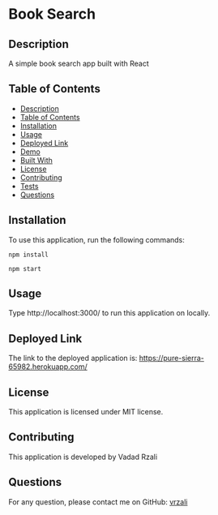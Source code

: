 # Book Search

## Description
A simple book search app built with React

## Table of Contents
- [Description](#description)
- [Table of Contents](#table-of-contents)
- [Installation](#installation)
- [Usage](#usage)
- [Deployed Link](#deployed-link)
- [Demo](#demo)
- [Built With](#built-with)
- [License](#license)
- [Contributing](#contributing)
- [Tests](#tests)
- [Questions](#questions)

## Installation
To use this application, run the following commands: 

`npm install`

`npm start`

## Usage
Type http://localhost:3000/ to run this application on locally.

## Deployed Link

The link to the deployed application is: https://pure-sierra-65982.herokuapp.com/

## License
This application is licensed under MIT license. 

## Contributing
This application is developed by Vadad Rzali

## Questions
For any question, please contact me on GitHub: [vrzali](https://github.com/vrzali)